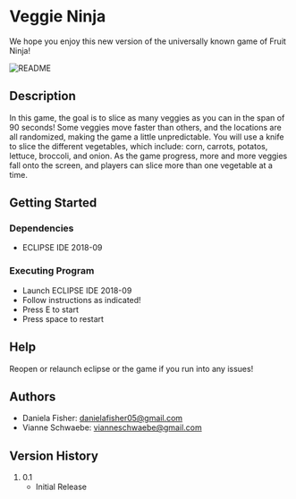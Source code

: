 # Veggie Ninja

We hope you enjoy this new version of the universally known game of Fruit Ninja! 

![README](https://user-images.githubusercontent.com/78383220/148446178-61ce2dbc-4a06-493f-9e7c-5281082f42b6.PNG)

## Description

In this game, the goal is to slice as many veggies as you can in the span of 90 seconds! Some veggies move faster than others, and the locations are all randomized, making the game a little unpredictable. You will use a knife to slice the different vegetables, which include: corn, carrots, potatos, lettuce, broccoli, and onion. As the game progress, more and more veggies fall onto the screen, and players can slice more than one vegetable at a time. 

## Getting Started 

### Dependencies

- ECLIPSE IDE 2018-09

### Executing Program

- Launch ECLIPSE IDE 2018-09
- Follow instructions as indicated!
- Press E to start
- Press space to restart

## Help

Reopen or relaunch eclipse or the game if you run into any issues!

## Authors 

- Daniela Fisher: danielafisher05@gmail.com
- Vianne Schwaebe: vianneschwaebe@gmail.com

## Version History 

1. 0.1
   * Initial Release

